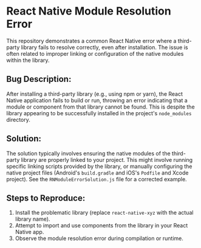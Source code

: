 # React Native Module Resolution Error

This repository demonstrates a common React Native error where a third-party library fails to resolve correctly, even after installation.  The issue is often related to improper linking or configuration of the native modules within the library.

## Bug Description:
After installing a third-party library (e.g., using npm or yarn), the React Native application fails to build or run, throwing an error indicating that a module or component from that library cannot be found. This is despite the library appearing to be successfully installed in the project's `node_modules` directory.

## Solution:
The solution typically involves ensuring the native modules of the third-party library are properly linked to your project. This might involve running specific linking scripts provided by the library, or manually configuring the native project files (Android's `build.gradle` and iOS's `Podfile` and Xcode project).  See the `RNModuleErrorSolution.js` file for a corrected example.

## Steps to Reproduce:
1. Install the problematic library (replace `react-native-xyz` with the actual library name).
2. Attempt to import and use components from the library in your React Native app.
3. Observe the module resolution error during compilation or runtime.